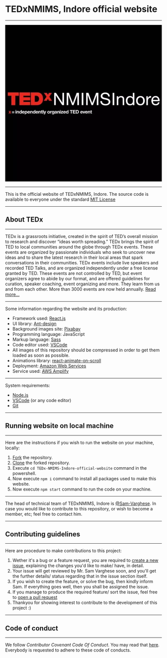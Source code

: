 # TEDxNMIMS, Indore official website

---

![TEDx logo](%PUBLIC%/../public/images/tedNMIMSBg.webp)

---

This is the official website of TEDxNMIMS, Indore. The source code is available to everyone under the standard [MIT License](https://github.com/TEDx-NMIMS-Indore/TEDx-NMIMS-Indore-official-website/blob/main/LICENSE)

---

## About TEDx

---

TEDx is a grassroots initiative, created in the spirit of TED’s overall mission to research and discover “ideas worth spreading.” TEDx brings the spirit of TED to local communities around the globe through TEDx events. These events are organized by passionate individuals who seek to uncover new ideas and to share the latest research in their local areas that spark conversations in their communities. TEDx events include live speakers and recorded TED Talks, and are organized independently under a free license granted by TED. These events are not controlled by TED, but event organizers agree to abide by our format, and are offered guidelines for curation, speaker coaching, event organizing and more. They learn from us and from each other. More than 3000 events are now held annually. [Read more...](https://www.ted.com/about/programs-initiatives/tedx-program)

---

Some information regarding the website and its production:

-   Framework used: [React.js](https://reactjs.org)
-   UI library: [Ant-design](https://ant.design/)
-   Background images site: [Pixabay](https://pixabay.com/)
-   Programming language: JavaScript
-   Markup language: [Sass](https://sass-lang.com/)
-   Code editor used: [VSCode](https://code.visualstudio.com/)
-   All images of this repository should be compressed in order to get them loaded as soon as possible.
-   Animations library: [react-animate-on-scroll](https://dbramwell.github.io/react-animate-on-scroll/#home)
-   Deployment: [Amazon Web Services](https://aws.amazon.com/)
-   Service used: [AWS Amplify](https://aws.amazon.com/amplify/?did=ap_card&trk=ap_card)

---

System requirements:

-   [Node.js](https://nodejs.org/en/)
-   [VSCode](https://code.visualstudio.com/) (or any code editor)
-   [Git](https://git-scm.com/)

---

## Running website on local machine

---

Here are the instructions if you wish to run the website on your machine, locally:

1. [Fork](https://docs.github.com/en/get-started/quickstart/fork-a-repo) the repository.
2. [Clone](https://docs.github.com/en/repositories/creating-and-managing-repositories/cloning-a-repository) the forked repository.
3. Execute `cd TEDx-NMIMS-Indore-official-website` command in the powershell.
4. Now execute `npm i` command to install all packages used to make this website.
5. Now execute `npm start` command to run the code on your machine.

---

The head of technical team of TEDxNMIMS, Indore is [@Sam-Varghese](https://www.linkedin.com/in/sam-varghese-1a7701209/). In case you would like to contribute to this repository, or wish to become a member, etc; feel free to contact him.

---

## Contributing guidelines

---

Here are procedure to make contributions to this project:

1. Wether it's a bug or a feature request, you are required to [create a new issue](https://docs.github.com/en/issues/tracking-your-work-with-issues/creating-an-issue), explaining the changes you'd like to make/ have, in detail.
2. Your issue will get reviewed by Mr. Sam Varghese soon, and you'll get the further details/ status regarding that in the issue section itself.
3. If you wish to create the feature, or solve the bug, then kindly inform Sam. If everything goes well, then you shall be assigned the issue.
4. If you manage to produce the required feature/ sort the issue, feel free to [open a pull request](https://docs.github.com/en/pull-requests/collaborating-with-pull-requests/proposing-changes-to-your-work-with-pull-requests/creating-a-pull-request)
5. Thankyou for showing interest to contribute to the development of this project :)

---

## Code of conduct

---

We follow _Contributor Covenant Code Of Conduct_. You may read that [here](./CODE_OF_CONDUCT.md). Everybody is requested to adhere to these code of conducts.
